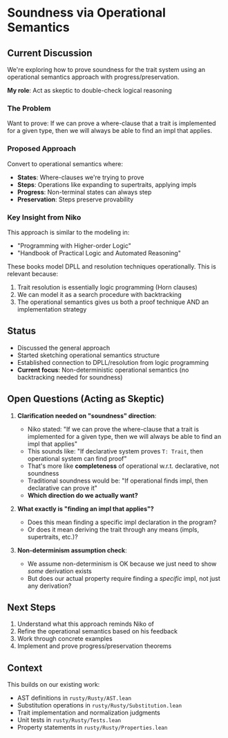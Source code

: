 # Soundness via Operational Semantics

## Current Discussion

We're exploring how to prove soundness for the trait system using an operational semantics approach with progress/preservation.

**My role**: Act as skeptic to double-check logical reasoning

### The Problem
Want to prove: If we can prove a where-clause that a trait is implemented for a given type, then we will always be able to find an impl that applies.

### Proposed Approach
Convert to operational semantics where:
- **States**: Where-clauses we're trying to prove
- **Steps**: Operations like expanding to supertraits, applying impls
- **Progress**: Non-terminal states can always step
- **Preservation**: Steps preserve provability

### Key Insight from Niko
This approach is similar to the modeling in:
- "Programming with Higher-order Logic" 
- "Handbook of Practical Logic and Automated Reasoning"

These books model DPLL and resolution techniques operationally. This is relevant because:
1. Trait resolution is essentially logic programming (Horn clauses)
2. We can model it as a search procedure with backtracking
3. The operational semantics gives us both a proof technique AND an implementation strategy

## Status
- Discussed the general approach
- Started sketching operational semantics structure
- Established connection to DPLL/resolution from logic programming
- **Current focus**: Non-deterministic operational semantics (no backtracking needed for soundness)

## Open Questions (Acting as Skeptic)

1. **Clarification needed on "soundness" direction**: 
   - Niko stated: "If we can prove the where-clause that a trait is implemented for a given type, then we will always be able to find an impl that applies"
   - This sounds like: "If declarative system proves `T: Trait`, then operational system can find proof"
   - That's more like **completeness** of operational w.r.t. declarative, not soundness
   - Traditional soundness would be: "If operational finds impl, then declarative can prove it"
   - **Which direction do we actually want?**

2. **What exactly is "finding an impl that applies"?**
   - Does this mean finding a specific impl declaration in the program?
   - Or does it mean deriving the trait through any means (impls, supertraits, etc.)?
   
3. **Non-determinism assumption check**:
   - We assume non-determinism is OK because we just need to show *some* derivation exists
   - But does our actual property require finding a *specific* impl, not just any derivation?

## Next Steps
1. Understand what this approach reminds Niko of
2. Refine the operational semantics based on his feedback
3. Work through concrete examples
4. Implement and prove progress/preservation theorems

## Context
This builds on our existing work:
- AST definitions in `rusty/Rusty/AST.lean`
- Substitution operations in `rusty/Rusty/Substitution.lean`
- Trait implementation and normalization judgments
- Unit tests in `rusty/Rusty/Tests.lean`
- Property statements in `rusty/Rusty/Properties.lean`